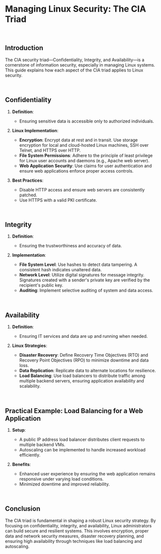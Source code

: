 # Managing Linux Security: The CIA Triad

<br>

## Introduction

The CIA security triad—Confidentiality, Integrity, and Availability—is a cornerstone of information security, especially in managing Linux systems. This guide explains how each aspect of the CIA triad applies to Linux security.

<br>

## Confidentiality

1. **Definition**:
   - Ensuring sensitive data is accessible only to authorized individuals.

2. **Linux Implementation**:
   - **Encryption**: Encrypt data at rest and in transit. Use storage encryption for local and cloud-hosted Linux machines, SSH over Telnet, and HTTPS over HTTP.
   - **File System Permissions**: Adhere to the principle of least privilege for Linux user accounts and daemons (e.g., Apache web server).
   - **Web Application Security**: Use claims for user authentication and ensure web applications enforce proper access controls.

3. **Best Practices**:
   - Disable HTTP access and ensure web servers are consistently patched.
   - Use HTTPS with a valid PKI certificate.

<br>

## Integrity

1. **Definition**:
   - Ensuring the trustworthiness and accuracy of data.

2. **Implementation**:
   - **File System Level**: Use hashes to detect data tampering. A consistent hash indicates unaltered data.
   - **Network Level**: Utilize digital signatures for message integrity. Signatures created with a sender's private key are verified by the recipient's public key.
   - **Auditing**: Implement selective auditing of system and data access.

<br>

## Availability

1. **Definition**:
   - Ensuring IT services and data are up and running when needed.

2. **Linux Strategies**:
   - **Disaster Recovery**: Define Recovery Time Objectives (RTO) and Recovery Point Objectives (RPO) to minimize downtime and data loss.
   - **Data Replication**: Replicate data to alternate locations for resilience.
   - **Load Balancing**: Use load balancers to distribute traffic among multiple backend servers, ensuring application availability and scalability.

<br>

## Practical Example: Load Balancing for a Web Application

1. **Setup**:
   - A public IP address load balancer distributes client requests to multiple backend VMs.
   - Autoscaling can be implemented to handle increased workload efficiently.

2. **Benefits**:
   - Enhanced user experience by ensuring the web application remains responsive under varying load conditions.
   - Minimized downtime and improved reliability.

<br>

## Conclusion

The CIA triad is fundamental in shaping a robust Linux security strategy. By focusing on confidentiality, integrity, and availability, Linux administrators can build secure and resilient systems. This involves encryption, proper data and network security measures, disaster recovery planning, and ensuring high availability through techniques like load balancing and autoscaling.
